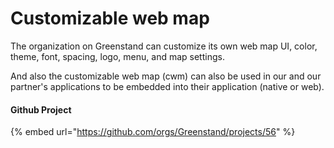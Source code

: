 # Customizable web map

The organization on Greenstand can customize its own web map UI, color, theme, font, spacing, logo, menu, and map settings.

And also the customizable web map (cwm) can also be used in our and our partner's applications to be embedded into their application (native or web).

#### Github Project

{% embed url="https://github.com/orgs/Greenstand/projects/56" %}
